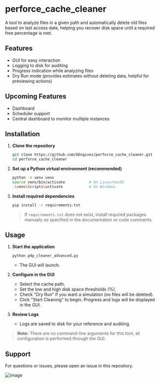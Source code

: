 # perforce_cache_cleaner

A tool to analyze files in a given path and automatically delete old files based on last access date, helping you recover disk space until a required free percentage is met.

## Features

- GUI for easy interaction
- Logging to disk for auditing
- Progress indication while analyzing files
- Dry Run mode (provides estimates without deleting data, helpful for previewing actions)

## Upcoming Features

- Dashboard
- Scheduler support
- Central dashboard to monitor multiple instances

## Installation

1. **Clone the repository**
   ```bash
   git clone https://github.com/GEngines/perforce_cache_cleaner.git
   cd perforce_cache_cleaner
   ```

2. **Set up a Python virtual environment (recommended)**
   ```bash
   python -m venv venv
   source venv/bin/activate           # On Linux/macOS
   .\venv\Scripts\activate            # On Windows
   ```

3. **Install required dependencies**
   ```bash
   pip install -r requirements.txt
   ```
   > If `requirements.txt` does not exist, install required packages manually as specified in the documentation or code comments.

## Usage

1. **Start the application**
   ```bash
   python p4p_cleaner_advanced.py
   ```
   - The GUI will launch.

2. **Configure in the GUI**
   - Select the cache path.
   - Set the low and high disk space thresholds (%).
   - Check "Dry Run" if you want a simulation (no files will be deleted).
   - Click "Start Cleaning" to begin. Progress and logs will be displayed in the GUI.

3. **Review Logs**
   - Logs are saved to disk for your reference and auditing.

> **Note:** There are no command-line arguments for this tool; all configuration is performed through the GUI.

## Support
For questions or issues, please open an issue in this repository.
   

![image](https://github.com/user-attachments/assets/dffa66ba-0f21-4dd3-8130-a1338c8c5dfe)

